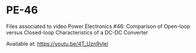 # PE-46
Files associated to video Power Electronics #46: Comparison of Open-loop versus Closed-loop Characteristics of a DC-DC Converter

Available at: https://youtu.be/4T_Uzn9vleI
